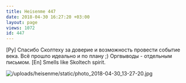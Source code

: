 ```yaml
---
title: Heisenme 447
date: 2018-04-30 16:27:20 +03:00
layout: page
views: 1072
id: 447
---
```


[Ру] Спасибо Сколтеху за доверие и возможность провести событие века. Всё прошло идеально и по плану ;) Оргвыводы - отдельным письмом.
[En] Smells like Skoltech spirit.



![/uploads/heisenme/static/photo_2018-04-30_13-27-20.jpg](/uploads/heisenme/static/photo_2018-04-30_13-27-20.jpg)
